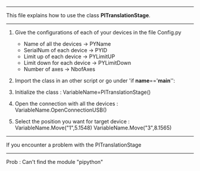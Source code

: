 ---------------------------------------------------------------------------------

This file explains how to use the class **PITranslationStage**. 

---------------------------------------------------------------------------------

1. Give the configurations of each of your devices in the file Config.py
	- Name of all the devices → PYName
	- SerialNum of each device → PYID
	- Limit up of each device → PYLimitUP
	- Limit down for each device → PYLimitDown
	- Number of axes → NbofAxes
	
2. Import the class in an other script or go under 'if __name__=='__main__'':
	
3. Initialize the class :
	VariableName=PITranslationStage()
	
4. Open the connection with all the devices :
	VariableName.OpenConnectionUSB()
	
5. Select the position you want for target device :
	VariableName.Move("1",5.1548)
	VariableName.Move("3",8.1565)
	
--------------------------------------------------------------------------------

If you encounter a problem with the PITranslationStage

--------------------------------------------------------------------------------

Prob : Can't find the module "pipython"




